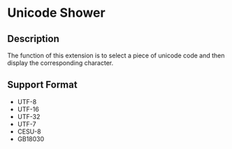 # Unicode Shower

## Description

The function of this extension is to select a piece of unicode code and then display the corresponding character.

## Support Format

 - UTF-8
 - UTF-16
 - UTF-32
 - UTF-7
 - CESU-8
 - GB18030